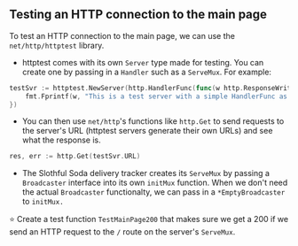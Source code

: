 ## Testing an HTTP connection to the main page

To test an HTTP connection to the main page, we can use the `net/http/httptest` library.

* httptest comes with its own `Server` type made for testing. You can create one by passing in a `Handler` such as a `ServeMux`. For example:

```go
testSvr := httptest.NewServer(http.HandlerFunc(func(w http.ResponseWriter, r *http.Request)){
    fmt.Fprintf(w, "This is a test server with a simple HandlerFunc as its Handler")
})
```

* You can then use `net/http`'s functions like `http.Get` to send requests to the server's URL (httptest servers generate their own URLs) and see what the response is.

```go
res, err := http.Get(testSvr.URL)
```

* The Slothful Soda delivery tracker creates its `ServeMux` by passing a `Broadcaster` interface into its own `initMux` function. When we don't need the actual `Broadcaster` functionalty, we can pass in a `*EmptyBroadcaster` to `initMux.`

:star: Create a test function `TestMainPage200` that makes sure we get a 200 if we send an HTTP request to the `/` route on the server's `ServeMux`.